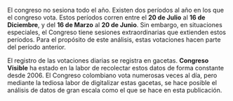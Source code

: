 ﻿El congreso no sesiona todo el año. Existen dos períodos al año en los que el congreso vota. Estos períodos corren entre el **20 de Julio** al **16 de Diciembre**, y del **16 de Marzo** al **20 de Junio**. Sin embargo, en situaciones especiales, el Congreso tiene sesiones extraordinarias que extienden estos períodos. Para el propósito de este análisis, estas votaciones hacen parte del período anterior.

El registro de las votaciones diarias se registra en gacetas. **Congreso Visible** ha estado en la labor de recolectar estos datos de forma constante desde 2006. El Congreso colombiano vota numerosas veces al día, pero mediante la tediosa labor de digitalizar estas gacetas, se hace posible el análisis de datos de gran escala como el que se hace en esta publicación.
<!--stackedit_data:
eyJoaXN0b3J5IjpbLTE4Njg2MjAzNzJdfQ==
-->